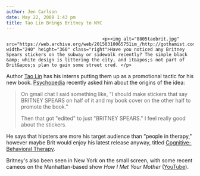 ```yaml
---
author: Jen Carlson
date: May 22, 2008 1:43 pm
title: Tao Lin Brings Britney to NYC
---
```


	
										<p><img alt="0805taobrit.jpg" src="https://web.archive.org/web/20150310065751im_/http://gothamist.com/attachments/arts_jen/0805taobrit.jpg" width="240" height="360" class="right">Have you noticed any Britney Spears stickers on the subway or sidewalk recently? The simple black &amp; white design is littering the city, and it&apos;s not part of Brit&apos;s plan to gain some street cred. </p>

<p>Author <a href="https://web.archive.org/web/20150310065751/http://gothamist.com/2007/05/17/tao_lin_author.php">Tao Lin</a> has his interns putting them up as a promotional tactic for his new book. <a href="https://web.archive.org/web/20150310065751/http://www.psychopedia.com/dailynews/2008/05/famous_author_tao_linon_britne.html">Psychopedia</a> recently asked him about the origins of the idea:</p><blockquote>On gmail chat I said something like, &quot;I should make stickers that say BRITNEY SPEARS on half of it and my book cover on the other half to promote the book.&quot; <p></p>

<p>Then that got &quot;edited&quot; to just &quot;BRITNEY SPEARS.&quot; I feel really good about the stickers.</p></blockquote>He says that hipsters are more his target audience than &#x201C;people in therapy,&quot; however maybe Brit would enjoy his latest release anyway, titled <a href="https://web.archive.org/web/20150310065751/http://www.amazon.com/Cognitive-Behavioral-Therapy-Poetry-Tao-Lin/dp/1933633484/?tag=gothamist03-20">Cognitive-Behavioral Therapy</a>.<p></p>

<p>Britney&apos;s also been seen in New York on the small screen, with some recent cameos on the Manhattan-based show <em>How I Met Your Mother</em> (<a href="https://web.archive.org/web/20150310065751/http://www.youtube.com/watch?v=dfioaUfZK8I">YouTube</a>).</p>					
										
									
				
